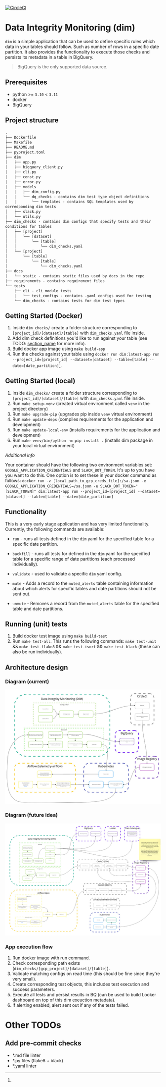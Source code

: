 [![CircleCI](https://dl.circleci.com/status-badge/img/gh/mozilla/dim/tree/main.svg?style=svg)](https://dl.circleci.com/status-badge/redirect/gh/mozilla/dim/tree/main)

# Data Integrity Monitoring (dim)

`dim` is a simple application that can be used to define specific rules which data in your tables should follow. Such as number of rows in a specific date partition. It also provides the functionality to execute those checks and persists its metadata in a table in BigQuery.

> BigQuery is the only supported data source.

## Prerequisites

- python >= `3.10` < `3.11`
- docker
- BigQuery

## Project structure

```
.
├── Dockerfile
├── Makefile
├── README.md
├── pyproject.toml
├── dim
│   ├── app.py
│   ├── bigquery_client.py
│   ├── cli.py
│   ├── const.py
│   ├── error.py
│   ├── models
│   │   ├── dim_config.py
│   │   └── dq_checks - contains dim test type object definitions
│   │       └── templates - contains SQL templates used by corredponding dim tests
│   ├── slack.py
│   └── utils.py
├── dim_checks - contains dim configs that specify tests and their conditions for tables
│   ├── [project]
│   │   └── [dataset]
│   │       └── [table]
│   │           └── dim_checks.yaml
│   └── [project]
│       └── [table]
│           └── [table]
│               └── dim_checks.yaml
├── docs
│   └── static - contains static files used by docs in the repo
├── requirements - contains requirement files
└── tests
    ├── cli - cli module tests
    │   └── test_configs - contains .yaml configs used for testing
    └── dim_checks - contains tests for dim test types
```

## Getting Started (Docker)

1. Inside `dim_checks/` create a folder structure corresponding to `[project_id]/[dataset]/[table]` with `dim_checks.yaml` file inside.
1. Add dim check definitions you'd like to run against your table (see TODO: [section_name](link) for more info).
1. Build docker app image using `make build-app`
1. Run the checks against your table using `docker run dim:latest-app run --project_id=[project_id] --dataset=[dataset] --table=[table] --date=[date_partition]`[^1].

## Getting Started (local)

1. Inside `dim_checks/` create a folder structure corresponding to `[project_id]/[dataset]/[table]` with `dim_checks.yaml` file inside.
1. Run `make setup-venv` (created virtual environment called `venv` in the project directory)
1. Run `make upgrade-pip` (upgrades pip inside `venv` virtual environment)
1. Run `make update-deps` (compiles requirements for the application and development)
1. Run `make update-local-env` (installs requirements for the application and development)
1. Run `make venv/bin/python -m pip install .` (installs dim package in your local virtual environment)

_Additional info_

[^1]:
  Your container should have the following two environment variables set:   `GOOGLE_APPLICATION_CREDENTIALS` and `SLACK_BOT_TOKEN`. It's up to you have you want to do this. One option is to set these in your docker command as follows: `docker run -v [local_path_to_gcp_creds_file]:/sa.json -e GOOGLE_APPLICATION_CREDENTIALS=/sa.json -e SLACK_BOT_TOKEN="[SLACK_TOKEN]" dim:latest-app run --project_id=[project_id] --dataset=[dataset] --table=[table] --date=[date_partition]`

## Functionality

This is a very early stage application and has very limited functionality. Currently, the following commands are available:

- `run` - runs all tests defined in the `dim` yaml for the specified table for a specific date partition.

- `backfill` - runs all tests for defined in the `dim` yaml for the specified table for a specific range of date partitions (each processed individually).

- `validate` - used to validate a specific `dim` yaml config.

- `mute` - Adds a record to the `muted_alerts` table containing information about which alerts for specific tables and date partitions should not be sent out.

- `unmute` - Removes a record from the `muted_alerts` table for the specified table and date partitions.

## Running (unit) tests

1. Build docker test image using `make build-test`
1. Run `make test-all`. This runs the following commands: `make test-unit` && `make test-flake8` &&  `make test-isort` && `make test-black` (these can also be run individually).

## Architecture design

### Diagram (current)

![alt text](docs/static/dim_diagram_current.jpg "dim architecture design - current")

### Diagram (future idea)

![alt text](docs/static/dim_diagram_future.jpg "dim architecture design - future idea")

### App execution flow

1. Run docker image with run command.
1. Check corresponding path exists (`dim_checks/[gcp_project]/[dataset]/[table]`).
1. Validate matching configs on read time (this should be fine since they're very small).
1. Create corresponding test objects, this includes test execution and success parameters.
1. Execute all tests and persist results in BQ (can be used to build Looker dashboard on top of this dim exeuction metadata).
1. If alerting enabled, alert sent out if any of the tests failed.

# Other TODOs

## Add pre-commit checks

- *.md file linter
- *.py files (flake8 + black)
- *.yaml linter
